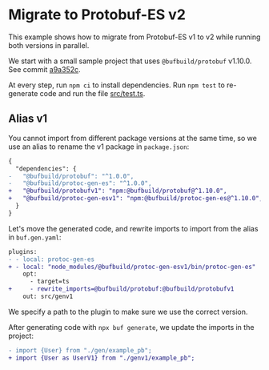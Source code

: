 # Migrate to Protobuf-ES v2

This example shows how to migrate from Protobuf-ES v1 to v2 while running both versions in parallel.

We start with a small sample project that uses `@bufbuild/protobuf` v1.10.0. See commit
[a9a352c](https://github.com/timostamm/example-protobuf-es-v1-to-v2/tree/a9a352ca6f731c3b6608b285a62f53b1aad1419a).

At every step, run `npm ci` to install dependencies. Run `npm test` to re-generate code and run 
the file [src/test.ts](src/test.ts).

## Alias v1

You cannot import from different package versions at the same time, so we use an alias to rename
the v1 package in `package.json`:

```diff
{
  "dependencies": {
-   "@bufbuild/protobuf": "^1.0.0",
-   "@bufbuild/protoc-gen-es": "^1.0.0",
+   "@bufbuild/protobufv1": "npm:@bufbuild/protobuf@^1.10.0",
+   "@bufbuild/protoc-gen-esv1": "npm:@bufbuild/protoc-gen-es@^1.10.0",
  }
}
```

Let's move the generated code, and rewrite imports to import from the alias in `buf.gen.yaml`:

```diff
plugins:
- - local: protoc-gen-es
+ - local: "node_modules/@bufbuild/protoc-gen-esv1/bin/protoc-gen-es"
    opt:
      - target=ts
+     - rewrite_imports=@bufbuild/protobuf:@bufbuild/protobufv1
    out: src/genv1
```

We specify a path to the plugin to make sure we use the correct version. 

After generating code with `npx buf generate`, we update the imports in the project:

```diff
- import {User} from "./gen/example_pb";
+ import {User as UserV1} from "./genv1/example_pb";
```
